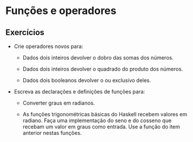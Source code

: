 ﻿# Funções e operadores

## Exercícios

- Crie operadores novos para:

	- Dados dois inteiros devolver o dobro das somas dos números.

	- Dados dois inteiros devolver o quadrado do produto dos números.

	- Dados dois booleanos devolver o ou exclusivo deles.

- Escreva as declarações e definições de funções para:

	- Converter graus em radianos. 

	- As funções trigonométricas básicas do Haskell recebem valores em radiano. Faça uma implementação do seno e do cosseno que recebam um valor em graus como entrada. Use a função do item anterior nestas funções.
